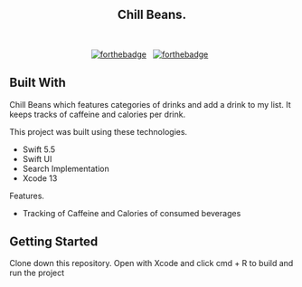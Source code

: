 <h2 align="center">
  Chill Beans.
</h2>

<br/>
<center>

[![forthebadge](https://forthebadge.com/images/badges/built-with-love.svg)](https://forthebadge.com) &nbsp;
[![forthebadge](https://forthebadge.com/images/badges/made-with-swift.svg)](https://forthebadge.com) &nbsp;

</center>

## Built With

Chill Beans which features categories of drinks and add a drink to my list. It keeps tracks of caffeine and calories per drink.<br/>

This project was built using these technologies.

- Swift 5.5
- Swift UI
- Search Implementation
- Xcode 13

Features.

- Tracking of Caffeine and Calories of consumed beverages

## Getting Started

Clone down this repository. Open with Xcode and click cmd + R to build and run the project

